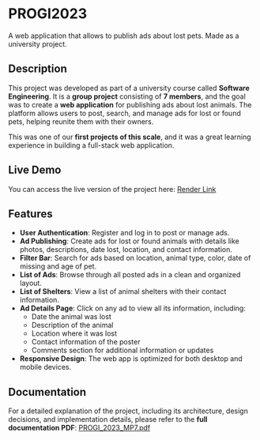 # PROGI2023
A web application that allows to publish ads about lost pets. Made as a university project.

## Description
This project was developed as part of a university course called **Software Engineering**. It is a **group project** consisting of **7 members**, and the goal was to create a **web application** for publishing ads about lost animals. The platform allows users to post, search, and manage ads for lost or found pets, helping reunite them with their owners.

This was one of our **first projects of this scale**, and it was a great learning experience in building a full-stack web application.

## Live Demo
You can access the live version of the project here: [Render Link](https://missing-pets-xpo8.onrender.com)

## Features
- **User Authentication**: Register and log in to post or manage ads.
- **Ad Publishing**: Create ads for lost or found animals with details like photos, descriptions, date lost, location, and contact information.
- **Filter Bar**: Search for ads based on location, animal type, color, date of missing and age of pet.
- **List of Ads**: Browse through all posted ads in a clean and organized layout.
- **List of Shelters**: View a list of animal shelters with their contact information.
- **Ad Details Page**: Click on any ad to view all its information, including:
  - Date the animal was lost
  - Description of the animal
  - Location where it was lost
  - Contact information of the poster
  - Comments section for additional information or updates
- **Responsive Design**: The web app is optimized for both desktop and mobile devices.

## Documentation
For a detailed explanation of the project, including its architecture, design decisions, and implementation details, please refer to the **full documentation PDF**: [PROGI_2023_MP7.pdf](https://github.com/KrsticevicM/MP7/blob/master/PROGI_2023_MP7.pdf)

